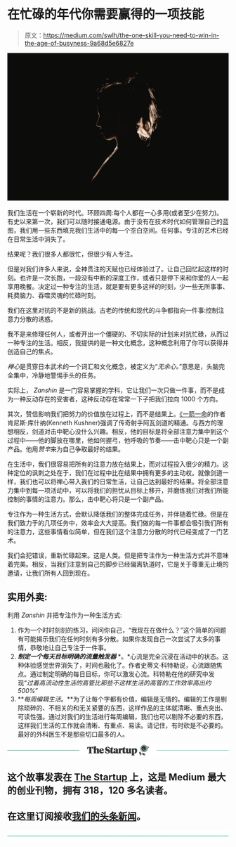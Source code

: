 # 在忙碌的年代你需要赢得的一项技能

> 原文：<https://medium.com/swlh/the-one-skill-you-need-to-win-in-the-age-of-busyness-9a68d5e6827e>

![](img/6129b357e394b4d4a57b0e6e8f5d8798.png)

我们生活在一个崭新的时代。环顾四周:每个人都在一心多用(或者至少在努力)。有史以来第一次，我们可以随时接通电源。由于没有在技术时代如何管理自己的蓝图，我们用一些东西填充我们生活中的每一个空白空间。任何事。专注的艺术已经在日常生活中消失了。

结果呢？我们很多人都很忙，但很少有人专注。

但是对我们许多人来说，全神贯注的天赋也已经体验过了。让自己回忆起这样的时刻。也许是一次长跑，一段没有中断的深度工作，或者只是停下来和你爱的人一起享用晚餐。决定过一种专注的生活，就是要有更多这样的时刻，少一些无所事事、耗费脑力、吞噬灵魂的忙碌时刻。

我们在这里对抗的不是新的挑战。古老的传统和现代的斗争都指向一件事:控制注意力分散的诱惑。

我不是来修理任何人，或者开出一个僵硬的、不切实际的计划来对抗忙碌，从而过一种专注的生活。相反，我提供的是一种文化概念，这种概念利用了你可以获得并创造自己的焦点。

*禅心*是贯穿日本武术的一个词汇和文化概念，被定义为“*无余心。*”意思是，头脑完全集中，冷静地警惕手头的任务。

实际上， *Zanshin* 是一门容易掌握的学科，它让我们一次只做一件事，而不是成为一种反动存在的受害者，这种反动存在常常一下子把我们拉向 1000 个方向。

其次，赞信影响我们把努力的价值放在过程上，而不是结果上。[《一箭一命](https://www.amazon.com/One-Arrow-Life-Archery-Enlightenment/dp/0804832463)的作者肯尼斯·库什纳(Kenneth Kushner)强调了传奇射手阿瓦剑道的精通。与西方的理想相反，剑道对击中靶心没什么兴趣。相反，他的目标是将全部注意力集中到这个过程中——他的脚放在哪里，他如何握弓，他呼吸的节奏——击中靶心只是一个副产品。他用*赞辛*来为自己争取最好的结果。

在生活中，我们很容易把所有的注意力放在结果上，而对过程投入很少的精力。这种定位的讽刺之处在于，我们在过程中比在结果中拥有更多的主动权。就像剑道一样，我们也可以将禅心带入我们的日常生活，让自己达到最好的结果。将全部注意力集中到每一项活动中，可以将我们的担忧从目标上移开，并磨练我们对我们所能控制的事情的注意力。那么，击中靶心将只是一个副产品。

专注作为一种生活方式，会默认降低我们的整体完成任务，并伴随着忙碌。但是在我们致力于的几项任务中，效率会大大提高。我们做的每一件事都会吸引我们所有的注意力，这些事情看似简单，但在我们这个注意力分散的时代已经变成了一门艺术。

我们会犯错误，重新忙碌起来。这是人类。但是把专注作为一种生活方式并不意味着完美。相反，当我们注意到自己的脚步已经偏离轨道时，它是关于尊重无止境的邀请，让我们所有人回到现在。

## **实用外卖:**

利用 *Zanshin* 并把专注作为一种生活方式:

1.  作为一个时时刻刻的练习，问问你自己，“我现在在做什么？”这个简单的问题有可能揭示我们在任何时刻有多分散。如果你发现自己一次尝试了太多的事情，恭敬地让自己专注于一件事。
2.  ***制定一个每天目标明确的流量触发器*** *。*心流是完全沉浸在活动中的状态。这种体验感觉世界消失了，时间也融化了。作者史蒂文·科特勒说，心流跟随焦点。通过制定明确的每日目标，你可以激发心流。科特勒在他的研究中发现“*过着高流动性生活的高管比那些不这样生活的高管的工作效率高出约 500%”*
3.  ***每周编辑生活*。**为了让每个字都有价值，编辑是无情的。编辑的工作是剔除琐碎的、不相关的和无关紧要的东西，这样作品的主体就清晰、重点突出、可读性强。通过对我们的生活进行每周编辑，我们也可以剔除不必要的东西，这样我们生活的工作就会清晰、有重点、易读。请记住，有时砍是不必要的。最好的外科医生不是那些切口最多的人。

[![](img/308a8d84fb9b2fab43d66c117fcc4bb4.png)](https://medium.com/swlh)

## 这个故事发表在 [The Startup](https://medium.com/swlh) 上，这是 Medium 最大的创业刊物，拥有 318，120 多名读者。

## 在这里订阅接收[我们的头条新闻](http://growthsupply.com/the-startup-newsletter/)。

[![](img/b0164736ea17a63403e660de5dedf91a.png)](https://medium.com/swlh)